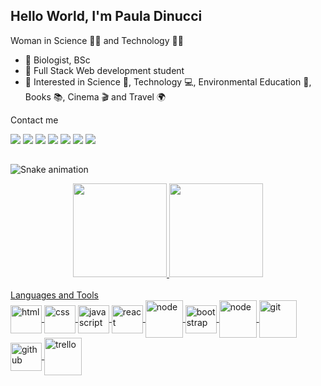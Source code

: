 ## Hello World, I'm Paula Dinucci 

Woman in Science 👩‍🔬 and Technology 👩‍💻


- 🌱 Biologist, BSc
- 🧠 Full Stack Web development student
- 💭 Interested in Science 🔬, Technology 💻, Environmental Education 🌳, Books 📚, Cinema 🎬 and Travel 🌍

Contact me
<div> 
<a href="https://www.linkedin.com/in/pauladinucci/" target="_blank"><img src="https://img.shields.io/badge/-LinkedIn-%230077B5?style=for-the-badge&logo=linkedin&logoColor=white" target="_blank"></a>
<a href = "mailto:paulaldinucci@gmail.com"><img src="https://img.shields.io/badge/-Gmail-%23333?style=for-the-badge&logo=gmail&logoColor=white" target="_blank"></a> 
<a href="https://instagram.com/pauladinucci" target="_blank"><img src="https://img.shields.io/badge/-Instagram-%23E4405F?style=for-the-badge&logo=instagram&logoColor=white" target="_blank"></a>
<a href="https://www.facebook.com/paulaldinucci" target="_blank"><img src="https://img.shields.io/badge/Facebook-1877F2?style=for-the-badge&logo=facebook&logoColor=white" target="_blank"></a>
<a href="https://github.com/pauladinucci/" target="_blank"><img src="https://img.shields.io/badge/GitHub-100000?style=for-the-badge&logo=github&logoColor=white" target="_blank"></a>
<a href="https://codepen.io/pauladinucci" target="_blank"><img src="https://img.shields.io/badge/Codepen-000000?style=for-the-badge&logo=codepen&logoColor=white" target="_blank"></a>
<a href="https://www.codewars.com/users/pauladinucci" target="_blank"><img src="https://img.shields.io/badge/Codewars-B1361E?style=for-the-badge&logo=Codewars&logoColor=white" target="_blank"></a>
</div>

##
 ![Snake animation](https://github.com/pauladinucci/pauladinucci/blob/output/github-contribution-grid-snake.svg)

<div align="center">
  <a href="https://github.com/pauladinucci">
  <img height="150em" src="https://github-readme-stats.vercel.app/api?username=pauladinucci&show_icons=true&theme=moltack&include_all_commits=true&count_private=true"/>
  <img height="150em" src="https://github-readme-stats.vercel.app/api/top-langs/?username=pauladinucci&layout=compact&langs_count=7&theme=moltack"/>
</div>
<br>
Languages and Tools
<div style="display: inline_block">
<img align="center" alt="html" height="45"width="50"img src="https://cdn.jsdelivr.net/gh/devicons/devicon/icons/html5/html5-original-wordmark.svg" />
<img align="center" alt="css" height="45"width="50" img src="https://cdn.jsdelivr.net/gh/devicons/devicon/icons/css3/css3-original-wordmark.svg" />
<img align="center" alt="javascript" height="45"width="50" img src="https://cdn.jsdelivr.net/gh/devicons/devicon/icons/javascript/javascript-original.svg" />
<img align="center" alt="react" height="45"width="50" img src="https://cdn.jsdelivr.net/gh/devicons/devicon/icons/react/react-original-wordmark.svg" />
<img align="center" alt="node" height="60" width="60" img src="https://cdn.jsdelivr.net/gh/devicons/devicon/icons/nodejs/nodejs-original-wordmark.svg" />
<img align="center" alt="bootstrap" height="45"width="50"img src="https://cdn.jsdelivr.net/gh/devicons/devicon/icons/bootstrap/bootstrap-original-wordmark.svg" />
<img align="center" alt="node" height="60" width="60" img src="https://cdn.jsdelivr.net/gh/devicons/devicon/icons/visualstudio/visualstudio-plain-wordmark.svg" />  
<img align="center" alt="git" height="60" width="60" img src="https://cdn.jsdelivr.net/gh/devicons/devicon/icons/git/git-original-wordmark.svg" />
<img align="center" alt="github" height="45"width="50" img src="https://cdn.jsdelivr.net/gh/devicons/devicon/icons/github/github-original-wordmark.svg" />
<img align="center" alt="trello" height="60" width="60" img src="https://cdn.jsdelivr.net/gh/devicons/devicon/icons/trello/trello-plain-wordmark.svg" />
</div>
